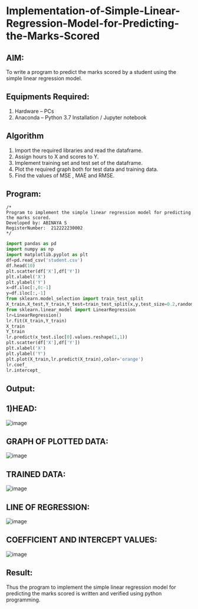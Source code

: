 # Implementation-of-Simple-Linear-Regression-Model-for-Predicting-the-Marks-Scored

## AIM:
To write a program to predict the marks scored by a student using the simple linear regression model.

## Equipments Required:
1. Hardware – PCs
2. Anaconda – Python 3.7 Installation / Jupyter notebook

## Algorithm
1. Import the required libraries and read the dataframe.
2. Assign hours to X and scores to Y.
3. Implement training set and test set of the dataframe.
4. Plot the required graph both for test data and training data.
5. Find the values of MSE , MAE and RMSE.
## Program:
```
/*
Program to implement the simple linear regression model for predicting the marks scored.
Developed by: ABINAYA S
RegisterNumber:  212222230002
*/
```
```python
import pandas as pd
import numpy as np
import matplotlib.pyplot as plt
df=pd.read_csv('student.csv')
df.head(10)
plt.scatter(df['X'],df['Y'])
plt.xlabel('X')
plt.ylabel('Y')
x=df.iloc[:,0:-1]
y=df.iloc[:,-1]
from sklearn.model_selection import train_test_split
X_train,X_test,Y_train,Y_test=train_test_split(x,y,test_size=0.2,random_state=0)
from sklearn.linear_model import LinearRegression
lr=LinearRegression()
lr.fit(X_train,Y_train)
X_train
Y_train
lr.predict(x_test.iloc[0].values.reshape(1,1))
plt.scatter(df['X'],df['Y'])
plt.xlabel('X')
plt.ylabel('Y')
plt.plot(X_train,lr.predict(X_train),color='orange')
lr.coef_
lr.intercept_

```

## Output:
## 1)HEAD:
![image](https://github.com/abinayasangeetha/Implementation-of-Simple-Linear-Regression-Model-for-Predicting-the-Marks-Scored/assets/119393675/1af631da-608b-42f6-8fee-be4ddf3f6efa)
## GRAPH OF PLOTTED DATA:
![image](https://github.com/abinayasangeetha/Implementation-of-Simple-Linear-Regression-Model-for-Predicting-the-Marks-Scored/assets/119393675/b64d7aea-ec3d-452f-8ffe-2ac5e0f82f4a)
## TRAINED DATA:
![image](https://github.com/abinayasangeetha/Implementation-of-Simple-Linear-Regression-Model-for-Predicting-the-Marks-Scored/assets/119393675/5d83b9ed-e8e7-4aa9-90c6-8b5a9a40752b)
## LINE OF REGRESSION:
![image](https://github.com/abinayasangeetha/Implementation-of-Simple-Linear-Regression-Model-for-Predicting-the-Marks-Scored/assets/119393675/b1bb8601-57d8-4a6e-9ae0-f60fef3b3100)
## COEFFICIENT AND INTERCEPT VALUES:
![image](https://github.com/abinayasangeetha/Implementation-of-Simple-Linear-Regression-Model-for-Predicting-the-Marks-Scored/assets/119393675/56041fcb-9309-49da-8f89-022e74c65c45)


## Result:
Thus the program to implement the simple linear regression model for predicting the marks scored is written and verified using python programming.
